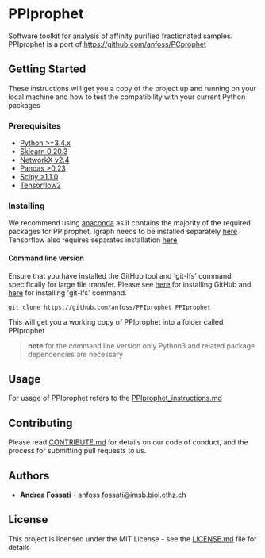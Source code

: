# PPIprophet

Software toolkit for analysis of affinity purified fractionated samples.
PPIprophet is a port of https://github.com/anfoss/PCprophet


## Getting Started

These instructions will get you a copy of the project up and running on your local machine and how to test the compatibility with your current Python packages
### Prerequisites

* [Python >=3.4.x](https://www.python.org)
* [Sklearn 0.20.3](https://pypi.org/project/sklearn/)
* [NetworkX v2.4](https://networkx.github.io)
* [Pandas >0.23](https://pandas.pydata.org)
* [Scipy >1.1.0](https://www.scipy.org)
* [Tensorflow2](https://www.tensorflow.org/install/)

### Installing

We recommend using [anaconda](https://www.anaconda.com) as it contains the majority of the required packages for PPIprophet.
Igraph needs to be installed separately [here](https://igraph.org/python/)
Tensorflow also requires separates installation [here](https://www.tensorflow.org)

#### Command line version

Ensure that you have installed the GitHub tool and 'git-lfs' command specifically for large file transfer. Please see [here](https://gist.github.com/derhuerst/1b15ff4652a867391f03) for installing GitHub and [here](https://help.github.com/en/github/managing-large-files/installing-git-large-file-storage) for installing 'git-lfs' command.

```
git clone https://github.com/anfoss/PPIprophet PPIprophet
```

This will get you a working copy of PPIprophet into a folder called PPIprophet

> **note** for the command line version only Python3 and related package dependencies are necessary

## Usage

For usage of PPIprophet refers to the [PPIprophet_instructions.md](https://github.com/anfoss/PCprophet/blob/master/PCprophet_instructions.md)


## Contributing

Please read [CONTRIBUTE.md](https://github.com/anfoss/PCprophet/blob/master/CONTRIBUTE.md) for details on our code of conduct, and the process for submitting pull requests to us.


## Authors

* **Andrea Fossati**  - [anfoss](https://github.com/anfoss) fossati@imsb.biol.ethz.ch

## License

This project is licensed under the MIT License - see the [LICENSE.md](LICENSE.md) file for details
